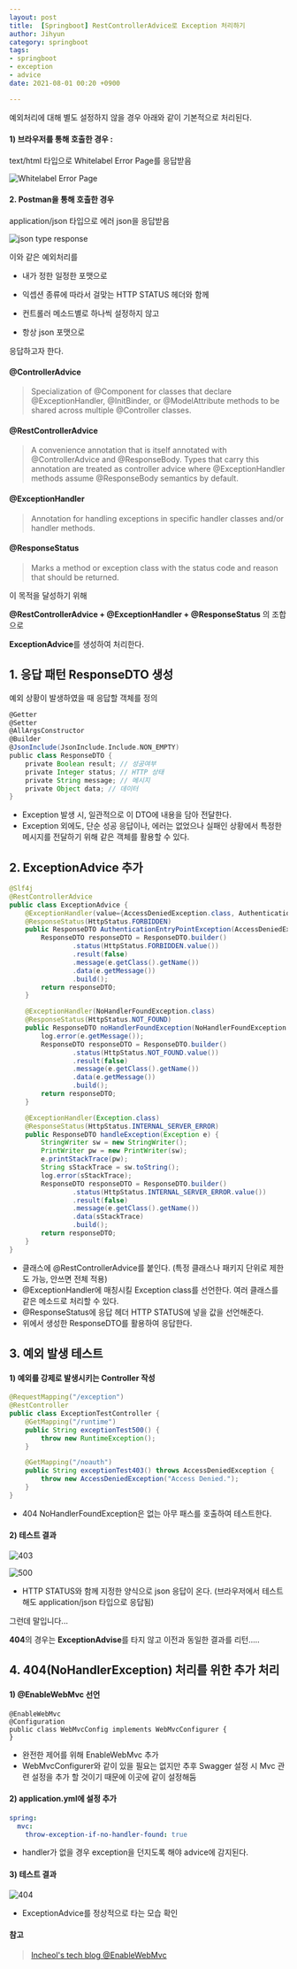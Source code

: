 ```yaml
---
layout: post
title:  [Springboot] RestControllerAdvice로 Exception 처리하기
author: Jihyun
category: springboot
tags:
- springboot
- exception
- advice
date: 2021-08-01 00:20 +0900

---
```




예외처리에 대해 별도 설정하지 않을 경우 아래와 같이 기본적으로 처리된다.



#### 1) 브라우저를 통해 호출한 경우 : 

text/html 타입으로 Whitelabel Error Page를 응답받음

![Whitelabel Error Page](https://jihyun416.github.io/assets/springboot_4_1.png)



#### 2. Postman을 통해 호출한 경우

application/json 타입으로 에러 json을 응답받음

![json type response](https://jihyun416.github.io/assets/springboot_4_8.png)



이와 같은 예외처리를

- 내가 정한 일정한 포맷으로

- 익셉션 종류에 따라서 걸맞는 HTTP STATUS 헤더와 함께

- 컨트롤러 메소드별로 하나씩 설정하지 않고
- 항상 json 포맷으로

응답하고자 한다.



#### @ControllerAdvice

> Specialization of @Component for classes that declare @ExceptionHandler, @InitBinder, or @ModelAttribute methods to be shared across multiple @Controller classes.



#### @RestControllerAdvice

>A convenience annotation that is itself annotated with @ControllerAdvice and @ResponseBody.
>Types that carry this annotation are treated as controller advice where @ExceptionHandler methods assume @ResponseBody semantics by default.



#### @ExceptionHandler

> Annotation for handling exceptions in specific handler classes and/or handler methods.



#### @ResponseStatus

> Marks a method or exception class with the status code and reason that should be returned.



이 목적을 달성하기 위해

**@RestControllerAdvice + @ExceptionHandler + @ResponseStatus** 의 조합으로

**ExceptionAdvice**를 생성하여 처리한다.



## 1. 응답 패턴 ResponseDTO 생성

예외 상황이 발생하였을 때 응답할 객체를 정의

```groovy
@Getter
@Setter
@AllArgsConstructor
@Builder
@JsonInclude(JsonInclude.Include.NON_EMPTY)
public class ResponseDTO {
    private Boolean result; // 성공여부
    private Integer status; // HTTP 상태
    private String message; // 메시지
    private Object data; // 데이터
}
```

- Exception 발생 시, 일관적으로 이 DTO에 내용을 담아 전달한다.
- Exception 외에도, 단순 성공 응답이나, 에러는 없었으나 실패인 상황에서 특정한 메시지를 전달하기 위해 같은 객체를 활용할 수 있다.



## 2. ExceptionAdvice 추가

```java
@Slf4j
@RestControllerAdvice
public class ExceptionAdvice {
    @ExceptionHandler(value={AccessDeniedException.class, AuthenticationEntryPointException.class})
    @ResponseStatus(HttpStatus.FORBIDDEN)
    public ResponseDTO AuthenticationEntryPointException(AccessDeniedException e) {
        ResponseDTO responseDTO = ResponseDTO.builder()
                .status(HttpStatus.FORBIDDEN.value())
                .result(false)
                .message(e.getClass().getName())
                .data(e.getMessage())
                .build();
        return responseDTO;
    }

    @ExceptionHandler(NoHandlerFoundException.class)
    @ResponseStatus(HttpStatus.NOT_FOUND)
    public ResponseDTO noHandlerFoundException(NoHandlerFoundException e) {
        log.error(e.getMessage());
        ResponseDTO responseDTO = ResponseDTO.builder()
                .status(HttpStatus.NOT_FOUND.value())
                .result(false)
                .message(e.getClass().getName())
                .data(e.getMessage())
                .build();
        return responseDTO;
    }

    @ExceptionHandler(Exception.class)
    @ResponseStatus(HttpStatus.INTERNAL_SERVER_ERROR)
    public ResponseDTO handleException(Exception e) {
        StringWriter sw = new StringWriter();
        PrintWriter pw = new PrintWriter(sw);
        e.printStackTrace(pw);
        String sStackTrace = sw.toString();
        log.error(sStackTrace);
        ResponseDTO responseDTO = ResponseDTO.builder()
                .status(HttpStatus.INTERNAL_SERVER_ERROR.value())
                .result(false)
                .message(e.getClass().getName())
                .data(sStackTrace)
                .build();
        return responseDTO;
    }
}
```

- 클래스에 @RestControllerAdvice를 붙인다. (특정 클래스나 패키지 단위로 제한도 가능, 안쓰면 전체 적용)
- @ExceptionHandler에 매칭시킬 Exception class를 선언한다. 여러 클래스를 같은 메소드로 처리할 수 있다.
- @ResponseStatus에 응답 헤더 HTTP STATUS에 넣을 값을 선언해준다.
- 위에서 생성한 ResponseDTO를 활용하여 응답한다.




## 3. 예외 발생 테스트

#### 1) 예외를 강제로 발생시키는 Controller 작성

```java
@RequestMapping("/exception")
@RestController
public class ExceptionTestController {
    @GetMapping("/runtime")
    public String exceptionTest500() {
        throw new RuntimeException();
    }

    @GetMapping("/noauth")
    public String exceptionTest403() throws AccessDeniedException {
        throw new AccessDeniedException("Access Denied.");
    }
}
```

+ 404 NoHandlerFoundException은 없는 아무 패스를 호출하여 테스트한다.



#### 2) 테스트 결과

![403](https://jihyun416.github.io/assets/springboot_4_3.png)

![500](https://jihyun416.github.io/assets/springboot_4_4.png)

- HTTP STATUS와 함께 지정한 양식으로 json 응답이 온다. (브라우저에서 테스트 해도 application/json 타입으로 응답됨)



그런데 말입니다...

**404**의 경우는 **ExceptionAdvise**를 타지 않고 이전과 동일한 결과를 리턴.....



## 4. 404(NoHandlerException) 처리를 위한 추가 처리

#### 1) @EnableWebMvc 선언

```
@EnableWebMvc
@Configuration
public class WebMvcConfig implements WebMvcConfigurer {
}
```

- 완전한 제어를 위해 EnableWebMvc 추가
- WebMvcConfigurer와 같이 있을 필요는 없지만 추후 Swagger 설정 시 Mvc 관련 설정을 추가 할 것이기 때문에 이곳에 같이 설정해둠



#### 2) application.yml에 설정 추가

```yaml
spring:
  mvc:
    throw-exception-if-no-handler-found: true
```

- handler가 없을 경우 exception을 던지도록 해야 advice에 감지된다.



#### 3) 테스트 결과

![404](https://jihyun416.github.io/assets/springboot_4_7.png)

- ExceptionAdvice를 정상적으로 타는 모습 확인



#### 참고

> [Incheol's tech blog @EnableWebMvc](https://incheol-jung.gitbook.io/docs/q-and-a/spring/enablewebmvc)
